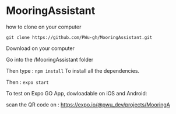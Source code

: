 # MooringAssistant
how to clone on your computer

``git clone https://github.com/PWu-gh/MooringAssistant.git``   


Download on your computer

Go into the /MooringAssistant folder

Then type : 
``npm install``
To install all the dependencies.

Then : 
``expo start``

To test on Expo GO App, dowloadable on iOS and Android:

scan the QR code on : https://expo.io/@pwu_dev/projects/MooringA